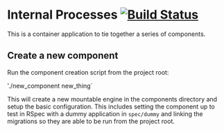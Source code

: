 # Internal Processes [![Build Status](https://travis-ci.org/hansondr/internal_processes.svg?branch=master)](https://travis-ci.org/hansondr/internal_processes)

This is a container application to tie together a series of components.

## Create a new component

Run the component creation script from the project root:

'./new_component new_thing`

This will create a new mountable engine in the components directory 
and setup the basic configuration.  This includes setting the component up to
test in RSpec with a dummy application in `spec/dummy` and linking the
migrations so they are able to be run from the project root.
